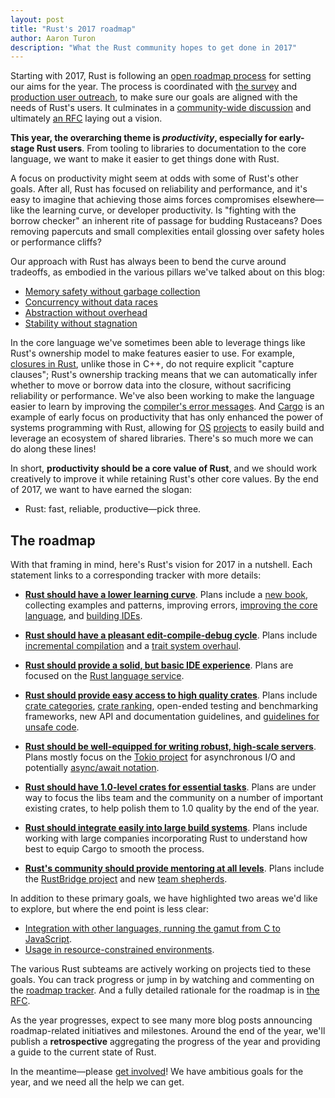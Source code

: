 ```yaml
---
layout: post
title: "Rust's 2017 roadmap"
author: Aaron Turon
description: "What the Rust community hopes to get done in 2017"
---
```


Starting with 2017, Rust is following an [open roadmap process] for setting our
aims for the year. The process is coordinated with [the survey] and
[production user outreach], to make sure our goals are aligned with the needs of
Rust's users. It culminates in a [community-wide discussion] and ultimately
[an RFC] laying out a vision.

[open roadmap process]: https://github.com/rust-lang/rfcs/pull/1728
[the survey]: https://blog.rust-lang.org/2016/06/30/State-of-Rust-Survey-2016.html
[production user outreach]: https://internals.rust-lang.org/t/2016-rust-commercial-user-survey-results/4317
[community-wide discussion]: https://internals.rust-lang.org/t/setting-our-vision-for-the-2017-cycle/3958?u=aturon
[an RFC]: https://github.com/rust-lang/rfcs/pull/1774

**This year, the overarching theme is *productivity*, especially for early-stage
Rust users**. From tooling to libraries to documentation to the core language,
we want to make it easier to get things done with Rust.

A focus on productivity might seem at odds with some of Rust's other
goals. After all, Rust has focused on reliability and performance, and it's easy
to imagine that achieving those aims forces compromises elsewhere—like the
learning curve, or developer productivity. Is "fighting with the borrow checker"
an inherent rite of passage for budding Rustaceans? Does removing papercuts and
small complexities entail glossing over safety holes or performance cliffs?

Our approach with Rust has always been to bend the curve around tradeoffs, as
embodied in the various pillars we've talked about on this blog:

- [Memory safety without garbage collection](https://blog.rust-lang.org/2015/04/10/Fearless-Concurrency.html)
- [Concurrency without data races](https://blog.rust-lang.org/2015/04/10/Fearless-Concurrency.html)
- [Abstraction without overhead](https://blog.rust-lang.org/2015/05/11/traits.html)
- [Stability without stagnation](https://blog.rust-lang.org/2014/10/30/Stability.html)

In the core language we've sometimes been able to leverage things like Rust's
ownership model to make features easier to use. For example, [closures in Rust],
unlike those in C++, do not require explicit "capture clauses"; Rust's ownership
tracking means that we can automatically infer whether to move or borrow data
into the closure, without sacrificing reliability or performance. We've also
been working to make the language easier to learn by improving the
[compiler's error messages]. And [Cargo] is an example of early focus on
productivity that has only enhanced the power of systems programming with Rust,
allowing for [OS](https://os.phil-opp.com/)
[projects](https://intermezzos.github.io/) to easily build and leverage an
ecosystem of shared libraries. There's so much more we can do along these lines!

[Cargo]: https://blog.rust-lang.org/2016/05/05/cargo-pillars.html
[closures in Rust]: https://huonw.github.io/blog/2015/05/finding-closure-in-rust/
[compiler's error messages]: https://blog.rust-lang.org/2016/08/10/Shape-of-errors-to-come.html

In short, **productivity should be a core value of Rust**, and we should work
creatively to improve it while retaining Rust's other core values. By the end of
2017, we want to have earned the slogan:

- Rust: fast, reliable, productive—pick three.

## The roadmap

With that framing in mind, here's Rust's vision for 2017 in a nutshell. Each
statement links to a corresponding tracker with more details:

* [**Rust should have a lower learning curve**](https://github.com/rust-lang/rust-roadmap/issues/3). Plans
  include a [new book](https://github.com/aturon/rust-roadmap/issues/7),
  collecting examples and patterns, improving errors,
  [improving the core language](https://github.com/aturon/rust-roadmap/issues/17),
  and [building IDEs](https://github.com/rust-lang/rust-roadmap/issues/2).

* [**Rust should have a pleasant edit-compile-debug cycle**](https://github.com/rust-lang/rust-roadmap/issues/1). Plans
  include
  [incremental compilation](https://blog.rust-lang.org/2016/09/08/incremental.html) and
  a [trait system overhaul](https://github.com/aturon/rust-roadmap/issues/8).

* [**Rust should provide a solid, but basic IDE experience**](https://github.com/rust-lang/rust-roadmap/issues/2). Plans
  are focused on the
  [Rust language service](https://github.com/aturon/rust-roadmap/issues/6).

* [**Rust should provide easy access to high quality crates**](https://github.com/rust-lang/rust-roadmap/issues/9). Plans
  include
  [crate categories](https://www.reddit.com/r/rust/comments/5r72aj/cratesio_has_categories/),
  [crate ranking](https://github.com/rust-lang/rfcs/pull/1824), open-ended
  testing and benchmarking frameworks, new API and documentation guidelines, and
  [guidelines for unsafe code](https://github.com/rust-lang/rfcs/pull/1643).

* [**Rust should be well-equipped for writing robust, high-scale servers**](https://github.com/rust-lang/rust-roadmap/issues/10). Plans
  mostly focus on the [Tokio project](https://tokio.rs/) for asynchronous I/O and
  potentially
  [async/await notation](https://github.com/rust-lang/rfcs/pull/1823).

* [**Rust should have 1.0-level crates for essential tasks**](https://github.com/rust-lang/rust-roadmap/issues/11). Plans
  are under way to focus the libs team and the community on a number of
  important existing crates, to help polish them to 1.0 quality by the end of
  the year.

* [**Rust should integrate easily into large build systems**](https://github.com/rust-lang/rust-roadmap/issues/12). Plans
  include working with large companies incorporating Rust to understand how best
  to equip Cargo to smooth the process.

* [**Rust's community should provide mentoring at all levels**](https://github.com/rust-lang/rust-roadmap/issues/13). Plans
  include the
  [RustBridge project](https://github.com/rust-community/rustbridge/) and new
  [team shepherds](https://internals.rust-lang.org/t/language-team-shepherds/4595).

In addition to these primary goals, we have highlighted two areas we'd like to explore, but where the end point is less clear:

* [Integration with other languages, running the gamut from C to JavaScript](https://github.com/rust-lang/rust-roadmap/issues/14).
* [Usage in resource-constrained environments](https://github.com/rust-lang/rust-roadmap/issues/15).

The various Rust subteams are actively working on projects tied to these
goals. You can track progress or jump in by watching and commenting on the
[roadmap tracker](https://github.com/rust-lang/rust-roadmap). And a fully
detailed rationale for the roadmap is in
[the RFC](https://github.com/rust-lang/rfcs/pull/1774).

As the year progresses, expect to see many more blog posts announcing
roadmap-related initiatives and milestones. Around the end of the year, we'll
publish a **retrospective** aggregating the progress of the year and providing a
guide to the current state of Rust.

In the meantime—please
[get involved](https://github.com/rust-lang/rust-roadmap)! We have ambitious
goals for the year, and we need all the help we can get.
